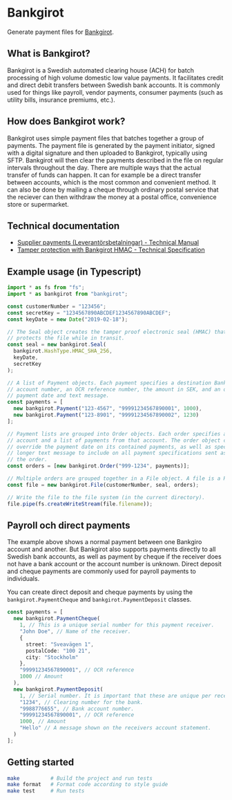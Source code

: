 # Bankgirot

Generate payment files for [Bankgirot](https://www.bankgirot.se/).

## What is Bankgirot?

Bankgirot is a Swedish automated clearing house (ACH) for batch processing of high volume domestic low value payments. It facilitates credit and direct debit transfers between Swedish bank accounts. It is commonly used for things like payroll, vendor payments, consumer payments (such as utility bills, insurance premiums, etc.).

## How does Bankgirot work?

Bankgirot uses simple payment files that batches together a group of payments. The payment file is generated by the payment initiator, signed with a digital signature and then uploaded to Bankgirot, typically using SFTP. Bankgirot will then clear the payments described in the file on regular intervals throughout the day. There are multiple ways that the actual transfer of funds can happen. It can for example be a direct transfer between accounts, which is the most common and convenient method. It can also be done by mailing a cheque through ordinary postal service that the reciever can then withdraw the money at a postal office, convenience store or supermarket.

## Technical documentation

- [Supplier payments (Leverantörsbetalningar) - Technical Manual](https://www.bankgirot.se/globalassets/dokument/tekniska-manualer/supplierpayments_leverantorsbetalningar_technicalmanual_en.pdf)
- [Tamper protection with Bankgirot HMAC - Technical Specification](https://www.bankgirot.se/globalassets/dokument/tekniska-manualer/hmac_tamperprotection_technicalmanual_en.pdf)

## Example usage (in Typescript)

```typescript
import * as fs from "fs";
import * as bankgirot from "bankgirot";

const customerNumber = "123456";
const secretKey = "1234567890ABCDEF1234567890ABCDEF";
const keyDate = new Date("2019-02-18");

// The Seal object creates the tamper proof electronic seal (HMAC) that
// protects the file while in transit.
const seal = new bankgirot.Seal(
  bankgirot.HashType.HMAC_SHA_256,
  keyDate,
  secretKey
);

// A list of Payment objects. Each payment specifies a destination Bankgiro
// account number, an OCR reference number, the amount in SEK, and an optional
// payment date and text message.
const payments = [
  new bankgirot.Payment("123-4567", "99991234567890001", 1000),
  new bankgirot.Payment("123-8901", "99991234567890002", 1230)
];

// Payment lists are grouped into Order objects. Each order specifies a source
// account and a list of payments from that account. The order object can also
// override the payment date on its contained payments, as well as specify a
// longer text message to include on all payment specifications sent as part of
// the order.
const orders = [new bankgirot.Order("999-1234", payments)];

// Multiple orders are grouped together in a File object. A file is a Readable stream and can be piped to a Writeable destination (like a file, stdout or a socket). A file also has a specific filename given by the `filename` property.
const file = new bankgirot.File(customerNumber, seal, orders);

// Write the file to the file system (in the current directory).
file.pipe(fs.createWriteStream(file.filename));
```

## Payroll och direct payments

The example above shows a normal payment between one Bankgiro account and another. But Bankgirot also supports payments directly to all Swedish bank accounts, as well as payment by cheque if the receiver does not have a bank account or the account number is unknown. Direct deposit and cheque payments are commonly used for payroll payments to individuals.

You can create direct deposit and cheque payments by using the `bankgirot.PaymentCheque` and `bankgirot.PaymentDeposit` classes.

```typescript
const payments = [
  new bankgirot.PaymentCheque(
    1, // This is a unique serial number for this payment receiver.
    "John Doe", // Name of the receiver.
    {
      street: "Sveavägen 1",
      postalCode: "100 21",
      city: "Stockholm"
    },
    "99991234567890001", // OCR reference
    1000 // Amount
  ),
  new bankgirot.PaymentDeposit(
    1, // Serial number. It is important that these are unique per receiver.
    "1234", // Clearing number for the bank.
    "9988776655", // Bank account number.
    "99991234567890001", // OCR reference
    1000, // Amount
    "Hello" // A message shown on the receivers account statement.
  )
];
```

## Getting started

```sh
make          # Build the project and run tests
make format   # Format code according to style guide
make test     # Run tests
```
